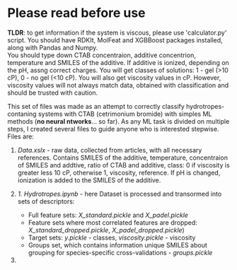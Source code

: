 # Please read before use  
**TLDR**: to get information if the system is viscous, please use 'calculator.py' script. You should have RDKIt, MolFeat and XGBBoost packages installed, along with Pandas and Numpy.  
You should type down CTAB concentraion, additive concentrion, temperature and SMILES of the additive. If additive is ionized, depending on the pH, assng correct charges. You will get classes of solutions: 1 - gel (>10 cP), 0 - no gel (<10 cP). You will also get viscosity values in cP. However, viscosity values will not always match data, obtained with classification and should be trusted with caution.  

This set of files was made as an attempt to correctly classify hydrotropes-contaning systems with CTAB (cetrimonium bromide) with simples ML methods (**no neural ntworks**... so far). As any ML task is divided on multiple steps, I created several files to guide anyone who is interested stepwise. Files are:  
1. *Data.xslx* - raw data, collected from articles, with all necessary references. Contains SMILES of the additive, temperature, concentraion of SMILES and addtive, ratio of CTAB and additive, class: 0  if viscosity is greater less 10 cP, otherwise 1, viscosity, reference. If pH is changed, ionization is added to the SMILES of the additive.  
2. *1. Hydrotropes.ipynb* - here Dataset is processed and transormed into sets of descriptors:
    - Full feature sets: *X_standard.pickle* and *X_padel.pickle* 
    - Feature sets where most correlated features are dropped: *X_standard_dropped.pickle*, *X_padel_dropped.pickle*)
    - Target sets: *y.pickle* - classes, *viscosity.pickle* - viscosity
    - Groups set, which contains information unique SMILES about grouping for species-specific cross-validations - *groups.pickle*

1. 

